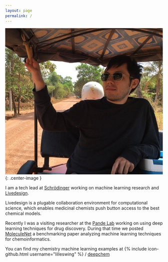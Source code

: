 ```yaml
---
layout: page
permalink: /
---
```


![Jeepney Karl](/assets/index/jeepney_karl.jpg){: .center-image }

I am a tech lead at
[Schrödinger]("https://www.schrodinger.com")
working on machine learning research and [Livedesign]("http://www.schrodinger.com/livedesign").

Livedesign is a plugable collaboration environment for computational science, which enables medicinal chemists push button access to the best chemical models.

Recently I was a visiting researcher at the [Pande Lab]("https://pande.stanford.edu/") working on using deep learning techniques for drug discovery.  During that time we posted [MoleculeNet](https://arxiv.org/abs/1703.10603) a benchmarking paper analyzing machine learning techniques for chemoinformatics.

You can find my chemistry machine learning examples at
{% include icon-github.html username="lilleswing" %} /
[deepchem](https://github.com/lilleswing/deepchem)
